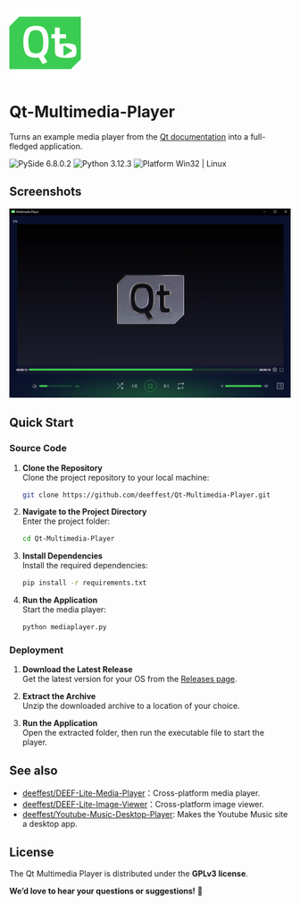 ![Icon](https://github.com/deeffest/Qt-Multimedia-Player/raw/main/MediaPlayer/icons/Logo@128x128.png)

# Qt-Multimedia-Player
Turns an example media player from the [Qt documentation](https://doc.qt.io/qtforpython-6/examples/example_qtdemos_mediaplayer.html) into a full-fledged application.

<img src="https://img.shields.io/badge/PySide-6.8.0.2-blue?color=00B16A" alt="PySide 6.8.0.2"/> <img src="https://img.shields.io/badge/Python-3.12.3-blue.svg?color=00B16A" alt="Python 3.12.3"/> <img src="https://img.shields.io/badge/Platform-Win32%20|%20Linux-blue?color=00B16A" alt="Platform Win32 | Linux"/>

## Screenshots
![Screenshot_1](https://github.com/deeffest/Qt-Multimedia-Player/raw/main/MediaPlayer/images/Screenshot_1.png)

## Quick Start
### Source Code
1. **Clone the Repository**  
   Clone the project repository to your local machine:
   ```bash
   git clone https://github.com/deeffest/Qt-Multimedia-Player.git
   ```
2. **Navigate to the Project Directory**  
   Enter the project folder:
   ```bash
   cd Qt-Multimedia-Player
   ```
3. **Install Dependencies**  
   Install the required dependencies:
   ```bash
   pip install -r requirements.txt
   ```
4. **Run the Application**  
   Start the media player:
   ```bash
   python mediaplayer.py
   ```

### Deployment
1. **Download the Latest Release**  
   Get the latest version for your OS from the [Releases page](https://github.com/deeffest/Qt-Multimedia-Player/releases).

2. **Extract the Archive**  
   Unzip the downloaded archive to a location of your choice.

3. **Run the Application**  
   Open the extracted folder, then run the executable file to start the player.

## See also
- [deeffest/DEEF-Lite-Media-Player](https://github.com/deeffest/DEEF-Lite-Media-Player)：Сross-platform media player. 
- [deeffest/DEEF-Lite-Image-Viewer](https://github.com/deeffest/DEEF-Lite-Image-Viewer)：Сross-platform image viewer.
- [deeffest/Youtube-Music-Desktop-Player](https://github.com/deeffest/Youtube-Music-Desktop-Player): Makes the Youtube Music site a desktop app. 

## License
The Qt Multimedia Player is distributed under the **GPLv3 license**.

**We’d love to hear your questions or suggestions!** 💬
